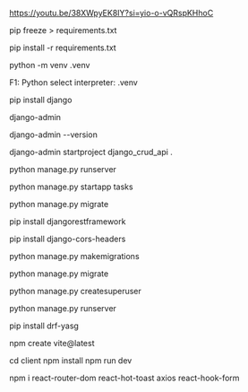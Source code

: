 https://youtu.be/38XWpyEK8IY?si=yio-o-vQRspKHhoC

pip freeze > requirements.txt

pip install -r requirements.txt


python -m venv .venv

F1: Python select interpreter: .venv

pip install django

django-admin

django-admin --version

django-admin startproject django_crud_api .

python manage.py runserver

python manage.py startapp tasks

python manage.py migrate

pip install djangorestframework

pip install django-cors-headers

python manage.py makemigrations
<!-- python manage.py makemigrations tasks -->

python manage.py migrate
<!-- python manage.py migrate tasks -->

python manage.py createsuperuser

python manage.py runserver

pip install drf-yasg

npm create vite@latest

cd client
npm install
npm run dev

npm i react-router-dom react-hot-toast axios react-hook-form
